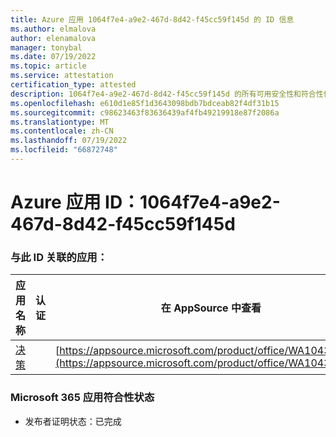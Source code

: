 ```yaml
---
title: Azure 应用 1064f7e4-a9e2-467d-8d42-f45cc59f145d 的 ID 信息
ms.author: elmalova
author: elenamalova
manager: tonybal
ms.date: 07/19/2022
ms.topic: article
ms.service: attestation
certification_type: attested
description: 1064f7e4-a9e2-467d-8d42-f45cc59f145d 的所有可用安全性和符合性信息信息。
ms.openlocfilehash: e610d1e85f1d3643098bdb7bdceab82f4df31b15
ms.sourcegitcommit: c98623463f83636439af4fb49219918e87f2086a
ms.translationtype: MT
ms.contentlocale: zh-CN
ms.lasthandoff: 07/19/2022
ms.locfileid: "66872748"
---
```

# <a name="azure-app-id-1064f7e4-a9e2-467d-8d42-f45cc59f145d"></a>Azure 应用 ID：1064f7e4-a9e2-467d-8d42-f45cc59f145d


### <a name="apps-associated-with-this-id"></a>与此 ID 关联的应用：
| **应用名称** | **认证** | **在 AppSource 中查看** |
|--------------|---------------|-----------------------|
| [决策](../forward/WA104381880.md) |  | [https://appsource.microsoft.com/product/office/WA104381880](https://appsource.microsoft.com/product/office/WA104381880) |

### <a name="microsoft-365-app-compliance-status"></a>Microsoft 365 应用符合性状态
- 发布者证明状态：已完成
